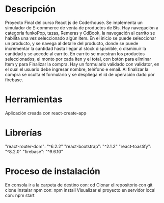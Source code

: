 # Descripción
Proyecto Final del curso React js de Coderhouse. Se implementa un simulador de E-commerce de venta de productos de Bts. Hay navegación a categoría funkoPop, tazas, Remeras y CdBook, la navegación al carrito se habilita una vez seleccionado algún item. En el inicio se puede seleccionar un producto, y se navega al detalle del producto, donde se puede incrementar la cantidad hasta llegar al stock disponible, o disminuir la cantidad y se accede al carrito. En carrito se muestran los productos seleccionados, el monto por cada iten y el total, con botón para eliminar Item y para Finalizar la compra. Hay un formulario validado con validator, en el cual el usuario debe ingresar nombre, teléfono e email. Al finalizar la compra se oculta el formulario y se despliega el id de operación dado por firebase. 

# Herramientas
Aplicación creada con react-create-app

# Librerías
"react-router-dom": "^6.2.2"
"react-bootstrap": "^2.1.2"
"react-toastify": "^8.2.0"
"firebase": "^9.6.10"


# Proceso de instalación
En consola ir a la carpeta de destino con: cd Clonar el repositorio con git clone Instalar npm con: npm install Visualizar el proyecto en servidor local con: npm start
